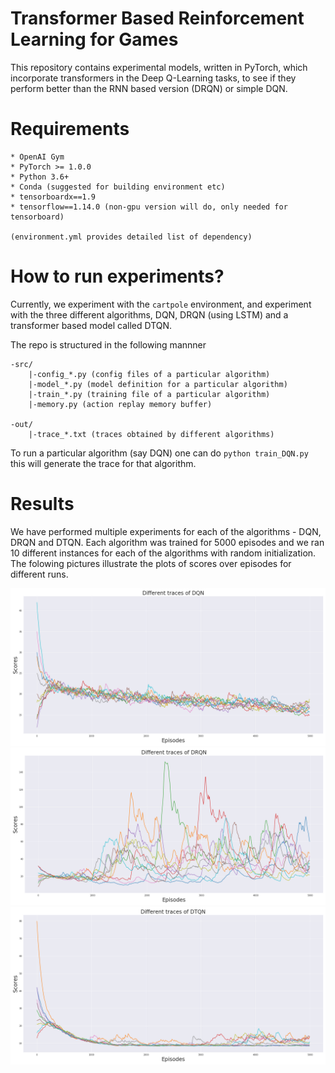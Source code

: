 # Transformer Based Reinforcement Learning for Games

This repository contains experimental models, written in PyTorch, which incorporate transformers in the Deep Q-Learning tasks, to see if they perform better than the RNN based version (DRQN) or simple DQN.


# Requirements
```
* OpenAI Gym
* PyTorch >= 1.0.0
* Python 3.6+
* Conda (suggested for building environment etc)
* tensorboardx==1.9
* tensorflow==1.14.0 (non-gpu version will do, only needed for tensorboard)

(environment.yml provides detailed list of dependency)
```

# How to run experiments?

Currently, we experiment with the `cartpole` environment, and experiment with 
the three different algorithms, DQN, DRQN (using LSTM) and a transformer based model called DTQN.  

The repo is structured in the following mannner
```
-src/
    |-config_*.py (config files of a particular algorithm)
    |-model_*.py (model definition for a particular algorithm)
    |-train_*.py (training file of a particular algorithm)
    |-memory.py (action replay memory buffer)

-out/
    |-trace_*.txt (traces obtained by different algorithms)
```

To run a particular algorithm (say DQN) one can do ``python train_DQN.py`` this will generate the trace for that algorithm.

# Results

We have performed multiple experiments for each of the algorithms - DQN, DRQN and DTQN. Each algorithm was trained for 5000 episodes and we ran 10 different instances for each of the algorithms with random initialization. <br/> The folowing pictures illustrate the plots of scores over episodes for different runs. 

![Scores vs Episodes for Multiple runs of DQN](https://github.com/udion/Transformer-RL/blob/master/images/DQN_traces.png) <br/>
![Scores vs Episodes for Multiple runs of DRQN](https://github.com/udion/Transformer-RL/blob/master/images/DRQN_traces.png) <br/>
![Scores vs Episodes for Multiple runs of DTQN](https://github.com/udion/Transformer-RL/blob/master/images/DTQN_traces.png) <br/>


